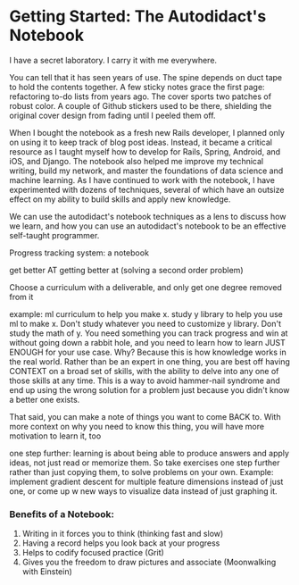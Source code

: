 # Getting Started: The Autodidact's Notebook

I have a secret laboratory. I carry it with me everywhere.

You can tell that it has seen years of use. The spine depends on duct tape to hold the contents together. A few sticky notes grace the first page: refactoring to-do lists from years ago. The cover sports two patches of robust color. A couple of Github stickers used to be there, shielding the original cover design from fading until I peeled them off. 

When I bought the notebook as a fresh new Rails developer, I planned only on using it to keep track of blog post ideas. Instead, it became a critical resource as I taught myself how to develop for Rails, Spring, Android, and iOS, and Django. The notebook also helped me improve my technical writing, build my network, and master the foundations of data science and machine learning. As I have continued to work with the notebook, I have experimented with dozens of techniques, several of which have an outsize effect on my ability to build skills and apply new knowledge. 

We can use the autodidact's notebook techniques as a lens to discuss how we learn, and how you can use an autodidact's notebook to be an effective self-taught programmer.

Progress tracking system: a notebook

get better AT getting better at \(solving a second order problem\)

Choose a curriculum with a deliverable, and only get one degree removed from it

example: ml curriculum to help you make x. study y library to help you use ml to make x. Don't study whatever you need to customize y library. Don't study the math of y. You need something you can track progress and win at without going down a rabbit hole, and you need to learn how to learn JUST ENOUGH for your use case. Why? Because this is how knowledge works in the real world. Rather than be an expert in one thing, you are best off having CONTEXT on a broad set of skills, with the ability to delve into any one of those skills at any time. This is a way to avoid hammer-nail syndrome and end up using the wrong solution for a problem just because you didn't know a better one exists.

That said, you can make a note of things you want to come BACK to. With more context on why you need to know this thing, you will have more motivation to learn it, too

one step further: learning is about being able to produce answers and apply ideas, not just read or memorize them. So take exercises one step further rather than just copying them, to solve problems on your own. Example: implement gradient descent for multiple feature dimensions instead of just one, or come up w new ways to visualize data instead of just graphing it.

### Benefits of a Notebook:

1. Writing in it forces you to think \(thinking fast and slow\)
2. Having a record helps you look back at your progress
3. Helps to codify focused practice \(Grit\)
4. Gives you the freedom to draw pictures and associate \(Moonwalking with Einstein\)



